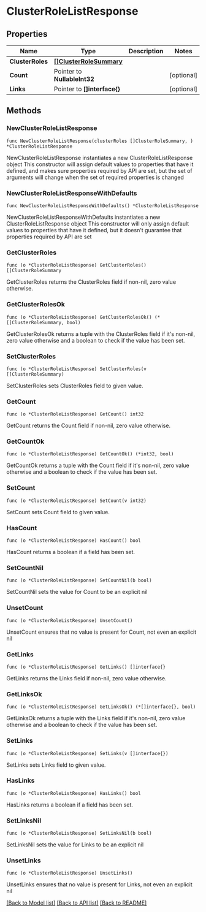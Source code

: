 # ClusterRoleListResponse

## Properties

Name | Type | Description | Notes
------------ | ------------- | ------------- | -------------
**ClusterRoles** | [**[]ClusterRoleSummary**](ClusterRoleSummary.md) |  | 
**Count** | Pointer to **NullableInt32** |  | [optional] 
**Links** | Pointer to **[]interface{}** |  | [optional] 

## Methods

### NewClusterRoleListResponse

`func NewClusterRoleListResponse(clusterRoles []ClusterRoleSummary, ) *ClusterRoleListResponse`

NewClusterRoleListResponse instantiates a new ClusterRoleListResponse object
This constructor will assign default values to properties that have it defined,
and makes sure properties required by API are set, but the set of arguments
will change when the set of required properties is changed

### NewClusterRoleListResponseWithDefaults

`func NewClusterRoleListResponseWithDefaults() *ClusterRoleListResponse`

NewClusterRoleListResponseWithDefaults instantiates a new ClusterRoleListResponse object
This constructor will only assign default values to properties that have it defined,
but it doesn't guarantee that properties required by API are set

### GetClusterRoles

`func (o *ClusterRoleListResponse) GetClusterRoles() []ClusterRoleSummary`

GetClusterRoles returns the ClusterRoles field if non-nil, zero value otherwise.

### GetClusterRolesOk

`func (o *ClusterRoleListResponse) GetClusterRolesOk() (*[]ClusterRoleSummary, bool)`

GetClusterRolesOk returns a tuple with the ClusterRoles field if it's non-nil, zero value otherwise
and a boolean to check if the value has been set.

### SetClusterRoles

`func (o *ClusterRoleListResponse) SetClusterRoles(v []ClusterRoleSummary)`

SetClusterRoles sets ClusterRoles field to given value.


### GetCount

`func (o *ClusterRoleListResponse) GetCount() int32`

GetCount returns the Count field if non-nil, zero value otherwise.

### GetCountOk

`func (o *ClusterRoleListResponse) GetCountOk() (*int32, bool)`

GetCountOk returns a tuple with the Count field if it's non-nil, zero value otherwise
and a boolean to check if the value has been set.

### SetCount

`func (o *ClusterRoleListResponse) SetCount(v int32)`

SetCount sets Count field to given value.

### HasCount

`func (o *ClusterRoleListResponse) HasCount() bool`

HasCount returns a boolean if a field has been set.

### SetCountNil

`func (o *ClusterRoleListResponse) SetCountNil(b bool)`

 SetCountNil sets the value for Count to be an explicit nil

### UnsetCount
`func (o *ClusterRoleListResponse) UnsetCount()`

UnsetCount ensures that no value is present for Count, not even an explicit nil
### GetLinks

`func (o *ClusterRoleListResponse) GetLinks() []interface{}`

GetLinks returns the Links field if non-nil, zero value otherwise.

### GetLinksOk

`func (o *ClusterRoleListResponse) GetLinksOk() (*[]interface{}, bool)`

GetLinksOk returns a tuple with the Links field if it's non-nil, zero value otherwise
and a boolean to check if the value has been set.

### SetLinks

`func (o *ClusterRoleListResponse) SetLinks(v []interface{})`

SetLinks sets Links field to given value.

### HasLinks

`func (o *ClusterRoleListResponse) HasLinks() bool`

HasLinks returns a boolean if a field has been set.

### SetLinksNil

`func (o *ClusterRoleListResponse) SetLinksNil(b bool)`

 SetLinksNil sets the value for Links to be an explicit nil

### UnsetLinks
`func (o *ClusterRoleListResponse) UnsetLinks()`

UnsetLinks ensures that no value is present for Links, not even an explicit nil

[[Back to Model list]](../README.md#documentation-for-models) [[Back to API list]](../README.md#documentation-for-api-endpoints) [[Back to README]](../README.md)


